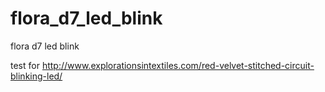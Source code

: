 # flora_d7_led_blink
flora d7 led blink

test for http://www.explorationsintextiles.com/red-velvet-stitched-circuit-blinking-led/
